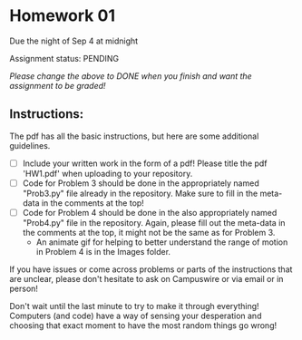 # Homework 01
Due the night of Sep 4 at midnight

Assignment status: PENDING

_Please change the above to DONE when you finish and want the assignment to be graded!_

## Instructions:
The pdf has all the basic instructions, but here are some additional guidelines.
- [ ] Include your written work in the form of a pdf! Please title the pdf 'HW1.pdf' when uploading to your repository.
- [ ] Code for Problem 3 should be done in the appropriately named "Prob3.py" file already in the repository. Make sure to fill in the meta-data in the comments at the top!
- [ ] Code for Problem 4 should be done in the also appropriately named "Prob4.py" file in the repository. Again, please fill out the meta-data in the comments at the top, it might not be the same as for Problem 3.
	* An animate gif for helping to better understand the range of motion in Problem 4 is in the Images folder.


If you have issues or come across problems or parts of the instructions that are unclear, please don't hesitate to ask on Campuswire or via email or in person!

Don't wait until the last minute to try to make it through everything! Computers (and code) have a way of sensing your desperation and choosing that exact moment to have the most random things go wrong!

